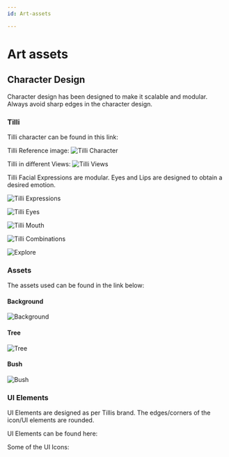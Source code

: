 ```yaml
---
id: Art-assets

---
```


# Art assets


## Character Design

Character design has been designed to make it scalable and modular.
Always avoid sharp edges in the character design.


### Tilli

Tilli character can be found in this link:


Tilli Reference image:
![Tilli Character](./images/Tilli.png "tilli Character")

Tilli in different Views:
![Tilli Views](./images/CharacterViews.png "tilli Views")

Tilli Facial Expressions are modular. Eyes and Lips are designed to obtain a desired emotion.

![Tilli Expressions](./images/Expressions.png "tilli Expressions")


![Tilli Eyes](./images/Eyes.png "tilli Eyes")


![Tilli Mouth](./images/Mouth.png "tilli Mouth")


![Tilli Combinations](./images/Combinations.png "tilli Combinations")


![Explore](./images/Explore.png "Explore")

### Assets

The assets used can be found in the link below:


#### Background
![Background](./images/Background.png "Background")

#### Tree
![Tree](./images/Tree.png "Tree")

#### Bush
![Bush](./images/Bush.png "Bush")



### UI Elements

UI Elements are designed as per Tillis brand. The edges/corners of the icon/UI elements are rounded. 

UI Elements can be found here:


Some of the UI Icons:

